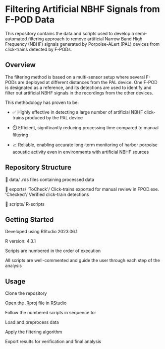 # Filtering Artificial NBHF Signals from F-POD Data
This repository contains the data and scripts used to develop a semi-automated filtering approach to remove artificial Narrow Band High Frequency (NBHF) signals generated by Porpoise-ALert (PAL) devices from click-trains detected by F-PODs.

## Overview
The filtering method is based on a multi-sensor setup where several F-PODs are deployed at different distances from the PAL device. One F-POD is designated as a reference, and its detections are used to identify and filter out artificial NBHF signals in the recordings from the other devices.

This methodology has proven to be:

- ✅ Highly effective in detecting a large number of artificial NBHF click-trains produced by the PAL device

- ⏱️ Efficient, significantly reducing processing time compared to manual filtering

- 📈 Reliable, enabling accurate long-term monitoring of harbor porpoise acoustic activity even in environments with artificial NBHF sources

## Repository Structure
📁 data/ .rds files containing processed data

📁 exports/ 'ToCheck'/ Click-trains exported for manual review in FPOD.exe.
'Checked'/ Verified click-train detections

📁 scripts/ R-scripts


## Getting Started
Developed using RStudio 2023.06.1

R version: 4.3.1

Scripts are numbered in the order of execution

All scripts are well-commented and guide the user through each step of the analysis

## Usage
Clone the repository

Open the .Rproj file in RStudio

Follow the numbered scripts in sequence to:

Load and preprocess data

Apply the filtering algorithm

Export results for verification and final analysis
